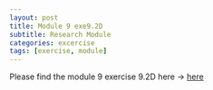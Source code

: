 ```yaml
---
layout: post
title: Module 9 exe9.2D
subtitle: Research Module
categories: excercise
tags: [exercise, module]
---
```


[docs]: https://sudeshnaidoo.github.io/assets/pdf/Exe9_2D_completed2.xlsx
Please find the module 9 exercise 9.2D here -> [here][docs]
 
